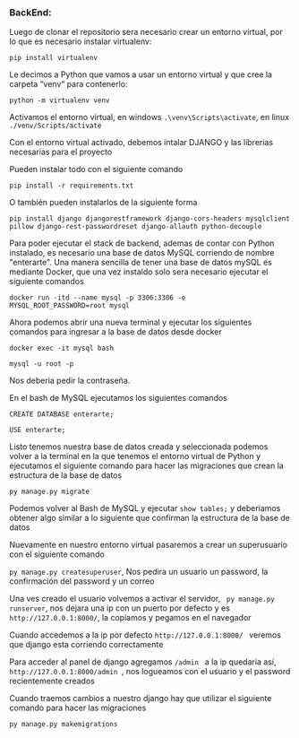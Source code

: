 
### BackEnd:


Luego de clonar el repositorio sera necesario crear un entorno virtual, por lo que es necesario instalar virtualenv:

```
pip install virtualenv
```
Le decimos a Python que vamos a usar un entorno virtual y que cree la carpeta “venv“ para contenerlo:
```
python -m virtualenv venv
```
Activamos el entorno virtual, en windows ```.\venv\Scripts\activate```, en linux ```./venv/Scripts/activate```

Con el entorno virtual activado, debemos intalar DJANGO y las librerias necesarias para el proyecto

Pueden instalar todo con el siguiente comando 
```
pip install -r requirements.txt
```
O también pueden instalarlos de la siguiente forma
```
pip install django djangorestframework django-cors-headers mysqlclient pillow django-rest-passwordreset django-allauth python-decouple
```

Para poder ejecutar el stack de backend, ademas de contar con Python instalado, es necesario una base de datos MySQL corriendo de nombre "enterarte". Una manera sencilla de tener una base de datos mySQL es mediante Docker, que una vez instaldo solo sera necesario ejecutar el siguiente comandos

```
docker run -itd --name mysql -p 3306:3306 -e MYSQL_ROOT_PASSWORD=root mysql
```

Ahora podemos abrir una nueva terminal y ejecutar los siguientes comandos para ingresar a la base de datos desde docker
```
docker exec -it mysql bash
```
```
mysql -u root -p 
```
Nos deberia pedir la contraseña.


En el bash de MySQL ejecutamos los siguientes comandos
```
CREATE DATABASE enterarte;
```
```
USE enterarte;
```


Listo tenemos nuestra base de datos creada y seleccionada podemos volver a la terminal en la que tenemos el entorno virtual de Python y ejecutamos el siguiente comando para hacer las migraciones que crean la estructura de la base de datos
```
py manage.py migrate
```


Podemos volver al Bash de MySQL y ejecutar `show tables;` y deberiamos obtener algo similar a lo siguiente que confirman la estructura de la base de datos



Nuevamente en nuestro entorno virtual pasaremos a crear un superusuario con el siguiente comando

```py manage.py createsuperuser```, Nos pedira un usuario un password, la confirmación del password y un correo

Una ves creado el usuario volvemos a activar el servidor, ``` py manage.py runserver```, nos dejara una ip con un puerto por defecto y es  ```http://127.0.0.1:8000/```, la copiamos y pegamos en el navegador

Cuando accedemos a la ip por defecto ```http://127.0.0.1:8000/ ``` veremos que django esta corriendo correctamente

Para acceder al panel de django agregamos  ```/admin ``` a la ip quedaria así,  ```http://127.0.0.1:8000/admin ```, nos logueamos con el usuario y el password recientemente creados

Cuando traemos cambios a nuestro django hay que utilizar el siguiente comando para hacer las migraciones
```
py manage.py makemigrations
```





